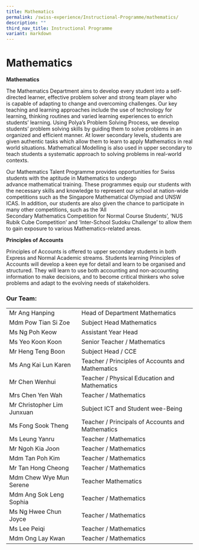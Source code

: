 ```yaml
---
title: Mathematics
permalink: /swiss-experience/Instructional-Programme/mathematics/
description: ""
third_nav_title: Instructional Programme
variant: markdown
---
```

# Mathematics


**Mathematics**         

The Mathematics Department aims to develop every student into a self-directed learner, effective problem solver and strong team player who is capable of adapting to change and overcoming challenges. Our key teaching and learning approaches include the use of technology for learning, thinking routines and varied learning experiences to enrich students’ learning. Using Polya’s Problem Solving Process, we develop students’ problem solving skills by guiding them to solve problems in an organized and efficient manner. At lower secondary levels, students are given authentic tasks which allow them to learn to apply Mathematics in real world situations. Mathematical Modelling is also used in upper secondary to teach students a systematic approach to solving problems in real-world contexts.

Our Mathematics Talent Programme provides opportunities for Swiss students with the aptitude in Mathematics to undergo advance mathematical training. These programmes equip our students with the necessary skills and knowledge to represent our school at nation-wide competitions such as the Singapore Mathematical Olympiad and UNSW ICAS. In addition, our students are also given the chance to participate in many other competitions, such as the ‘All Secondary Mathematics Competition for Normal Course Students’, ‘NUS Rubik Cube Competition’ and ‘Inter-School Sudoku Challenge’ to allow them to gain exposure to various Mathematics-related areas.

**Principles of Accounts**

Principles of Accounts is offered to upper secondary students in both Express and Normal Academic streams. Students learning Principles of Accounts will develop a keen eye for detail and learn to be organised and structured. They will learn to use both accounting and non-accounting information to make decisions, and to become critical thinkers who solve problems and adapt to the evolving needs of stakeholders.

### Our Team:

|  |  |
|---|---|
| Mr Ang Hanping | Head of Department Mathematics |
| Mdm Pow Tian Si Zoe | Subject Head  Mathematics |
| Ms Ng Poh Keow | Assistant Year Head |
| Ms Yeo Koon Koon | Senior Teacher / Mathematics |
| Mr Heng Teng Boon | Subject Head / CCE  |
| Ms Ang Kai Lun Karen | Teacher / Principles of Accounts and Mathematics |
| Mr Chen Wenhui | Teacher / Physical Education and Mathematics  |
| Mrs Chen Yen Wah | Teacher / Mathematics  |
| Mr Christopher Lim Junxuan | Subject ICT and Student wee-Being  |
| Ms Fong Sook Theng | Teacher / Principals of Accounts and Mathematics  |
| Ms Leung Yanru | Teacher / Mathematics  |
| Mr Ngoh Kia Joon | Teacher / Mathematics  |
| Mdm Tan Poh Kim | Teacher / Mathematics  |
| Mr Tan Hong Cheong | Teacher / Mathematics  |
| Mdm Chew Wye Mun Serene | Teacher  Mathematics |
| Mdm Ang Sok Leng Sophia | Teacher / Mathematics |
| Ms Ng Hwee Chun Joyce |  Teacher / Mathematics |
| Ms Lee Peiqi | Teacher / Mathematics |
| Mdm Ong Lay Kwan | Teacher / Mathematics |